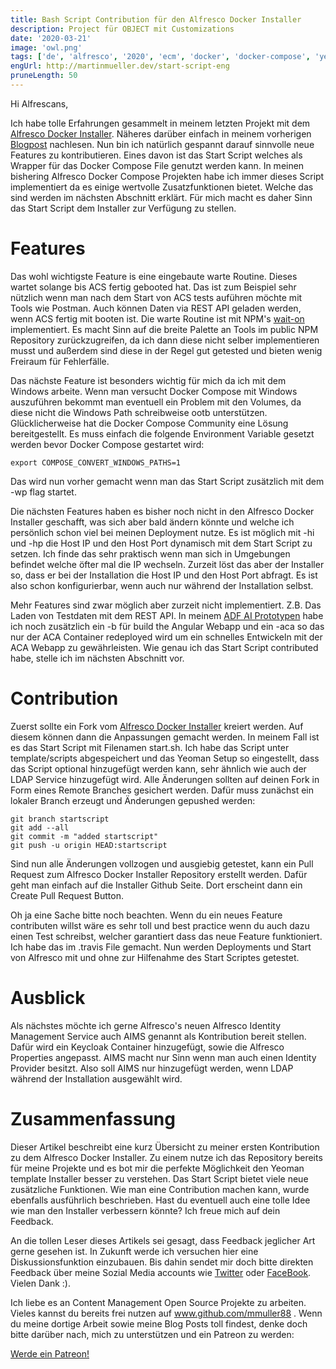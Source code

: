 ```yaml
---
title: Bash Script Contribution für den Alfresco Docker Installer
description: Project für OBJECT mit Customizations
date: '2020-03-21'
image: 'owl.png'
tags: ['de', 'alfresco', '2020', 'ecm', 'docker', 'docker-compose', 'yeoman']
engUrl: http://martinmueller.dev/start-script-eng
pruneLength: 50
---
```


Hi Alfrescans,

Ich habe tolle Erfahrungen gesammelt in meinem letzten Projekt mit dem [Alfresco Docker Installer](https://github.com/Alfresco/alfresco-docker-installer). Näheres darüber einfach in meinem vorherigen [Blogpost](http://martinmueller.dev/alfresco-docker-installer) nachlesen. Nun bin ich natürlich gespannt darauf sinnvolle neue Features zu kontributieren. Eines davon ist das Start Script welches als Wrapper für das Docker Compose File genutzt werden kann. In meinen bishering Alfresco Docker Compose Projekten habe ich immer dieses Script implementiert da es einige wertvolle Zusatzfunktionen bietet. Welche das sind werden im nächsten Abschnitt erklärt. Für mich macht es daher Sinn das Start Script dem Installer zur Verfügung zu stellen.

# Features
Das wohl wichtigste Feature is eine eingebaute warte Routine. Dieses wartet solange bis ACS fertig gebooted hat. Das ist zum Beispiel sehr nützlich wenn man nach dem Start von ACS tests auführen möchte mit Tools wie Postman. Auch können Daten via REST API geladen werden, wenn ACS fertig mit booten ist. Die warte Routine ist mit NPM's [wait-on](https://www.npmjs.com/package/wait-on) implementiert. Es macht Sinn auf die breite Palette an Tools im public NPM Repository zurückzugreifen, da ich dann diese nicht selber implementieren musst und außerdem sind diese in der Regel gut getested und bieten wenig Freiraum für Fehlerfälle.

Das nächste Feature ist besonders wichtig für mich da ich mit dem Windows arbeite. Wenn man versucht Docker Compose mit Windows auszuführen bekommt man eventuell ein Problem mit den Volumes, da diese nicht die Windows Path schreibweise ootb unterstützen. Glücklicherweise hat die Docker Compose Community eine Lösung bereitgestellt. Es muss einfach die folgende Environment Variable gesetzt werden bevor Docker Compose gestartet wird:

```
export COMPOSE_CONVERT_WINDOWS_PATHS=1
```

Das wird nun vorher gemacht wenn man das Start Script zusätzlich mit dem -wp flag startet.

Die nächsten Features haben es bisher noch nicht in den Alfresco Docker Installer geschafft, was sich aber bald ändern könnte und welche ich persönlich schon viel bei meinen Deployment nutze. Es ist möglich mit -hi und -hp die Host IP und den Host Port dynamisch mit dem Start Script zu setzen. Ich finde das sehr praktisch wenn man sich in Umgebungen befindet welche öfter mal die IP wechseln. Zurzeit löst das aber der Installer so, dass er bei der Installation die Host IP und den Host Port abfragt. Es ist also schon konfigurierbar, wenn auch nur während der Installation selbst.

Mehr Features sind zwar möglich aber zurzeit nicht implementiert. Z.B. Das Laden von Testdaten mit dem REST API. In meinem [ADF AI Prototypen](http://martinmueller.dev/adf-app) habe ich noch zusätzlich ein -b für build the Angular Webapp und ein -aca so das nur der ACA Container redeployed wird um ein schnelles Entwickeln mit der ACA Webapp zu gewährleisten. Wie genau ich das Start Script contributed habe, stelle ich im nächsten Abschnitt vor.

# Contribution
Zuerst sollte ein Fork vom [Alfresco Docker Installer](https://github.com/Alfresco/alfresco-docker-installer) kreiert werden. Auf diesem können dann die Anpassungen gemacht werden. In meinem Fall ist es das Start Script mit Filenamen start.sh. Ich habe das Script unter template/scripts abgespeichert und das Yeoman Setup so eingestellt, dass das Script optional hinzugefügt werden kann, sehr ähnlich wie auch der LDAP Service hinzugefügt wird. Alle Änderungen sollten auf deinen Fork in Form eines Remote Branches gesichert werden. Dafür muss zunächst ein lokaler Branch erzeugt und Änderungen gepushed werden:

```
git branch startscript
git add --all
git commit -m "added startscript"
git push -u origin HEAD:startscript
```

Sind nun alle Änderungen vollzogen und ausgiebig getestet, kann ein Pull Request zum Alfresco Docker Installer Repository erstellt werden. Dafür geht man einfach auf die Installer Github Seite. Dort erscheint dann ein Create Pull Request Button.

Oh ja eine Sache bitte noch beachten. Wenn du ein neues Feature contributen willst wäre es sehr toll und best practice wenn du auch dazu einen Test schreibst, welcher garantiert dass das neue Feature funktioniert. Ich habe das im .travis File gemacht. Nun werden Deployments und Start von Alfresco mit und ohne zur Hilfenahme des Start Scriptes getestet.

# Ausblick
Als nächstes möchte ich gerne Alfresco's neuen Alfresco Identity Management Service auch AIMS genannt als Kontribution bereit stellen. Dafür wird ein Keycloak Container hinzugefügt, sowie die Alfresco Properties angepasst. AIMS macht nur Sinn wenn man auch einen Identity Provider besitzt. Also soll AIMS nur hinzugefügt werden, wenn LDAP während der Installation ausgewählt wird.

# Zusammenfassung
Dieser Artikel beschreibt eine kurz Übersicht zu meiner ersten Kontribution zu dem Alfresco Docker Installer. Zu einem nutze ich das Repository bereits für meine Projekte und es bot mir die perfekte Möglichkeit den Yeoman template Installer besser zu verstehen. Das Start Script bietet viele neue zusätzliche Funktionen. Wie man eine Contribution machen kann, wurde ebenfalls ausführlich beschrieben. Hast du eventuell auch eine tolle Idee wie man den Installer verbessern könnte? Ich freue mich auf dein Feedback.

An die tollen Leser dieses Artikels sei gesagt, dass Feedback jeglicher Art gerne gesehen ist. In Zukunft werde ich versuchen hier eine Diskussionsfunktion einzubauen. Bis dahin sendet mir doch bitte direkten Feedback über meine Sozial Media accounts wie [Twitter](https://twitter.com/MartinMueller_) oder [FaceBook](https://www.facebook.com/martin.muller.10485). Vielen Dank :).

Ich liebe es an Content Management Open Source Projekte zu arbeiten. Vieles kannst du bereits frei nutzen auf www.github.com/mmuller88 . Wenn du meine dortige Arbeit sowie meine Blog Posts toll findest, denke doch bitte darüber nach, mich zu unterstützen und ein Patreon zu werden:

<a href="https://www.patreon.com/bePatron?u=29010217" data-patreon-widget-type="become-patron-button">Werde ein Patreon!</a><script async src="https://c6.patreon.com/becomePatronButton.bundle.js"></script>